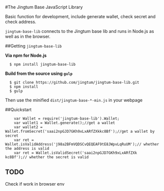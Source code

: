 #The Jingtum Base JavaScript Library

Basic function for development, include generate wallet, check secret and check address.

`jingtum-base-lib` connects to the Jingtum base lib and runs in Node.js as well as in the browser.

##Getting `jingtum-base-lib`

**Via npm for Node.js**

```
  $ npm install jingtum-base-lib
```

**Build from the source using `gulp`**

```
  $ git clone https://github.com/jingtum/jingtum-base-lib.git
  $ npm install
  $ gulp
```

Then use the minified `dist/jingtum-base-*-min.js` in your webpage

##Quickstart
```
    var Wallet = require('jingtum-base-lib').Wallet;
    var wallet1 = Wallet.generate();//get a wallet
    var wallet2 = Wallet.fromSecret('saai2npGJD7GKh9xLxARfZXkkc8Bf');//get a wallet by secret
    var ret = Wallet.isValidAddress('j98a2BFmVQDSCvQEQEAF9tE8JWpvLqRuUM');// whether the address is valid
    var ret = Wallet.isValidSecret('saai2npGJD7GKh9xLxARfZXk kc8Bf');// whether the secret is valid
```

## TODO
   Check if work in browser env

